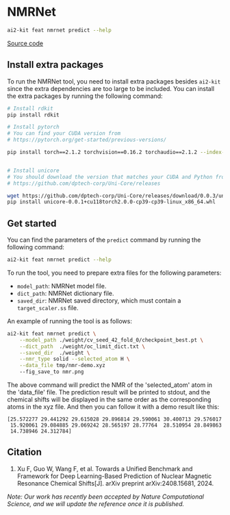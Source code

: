 # NMRNet

```bash
ai2-kit feat nmrnet predict --help
```

[Source code](../../ai2_kit/algorithm/uninmr)

## Install extra packages

To run the NMRNet tool, you need to install extra packages besides `ai2-kit`
since the extra dependencies are too large to be included.
You can install the extra packages by running the following command:

```bash
# Install rdkit
pip install rdkit

# Install pytorch
# You can find your CUDA version from
# https://pytorch.org/get-started/previous-versions/

pip install torch==2.1.2 torchvision==0.16.2 torchaudio==2.1.2 --index-url https://download.pytorch.org/whl/cu118


# Install unicore
# You should download the version that matches your CUDA and Python from:
# https://github.com/dptech-corp/Uni-Core/releases

wget https://github.com/dptech-corp/Uni-Core/releases/download/0.0.3/unicore-0.0.1+cu118torch2.0.0-cp39-cp39-linux_x86_64.whl
pip install unicore-0.0.1+cu118torch2.0.0-cp39-cp39-linux_x86_64.whl

```

## Get started

You can find the parameters of the `predict` command by running the following command:

```bash
ai2-kit feat nmrnet predict --help
```

To run the tool, you need to prepare extra files for the following parameters:

* `model_path`: NMRNet model file.
* `dict_path`: NMRNet dictionary file.
* `saved_dir`: NMRNet saved directory, which must contain a `target_scaler.ss` file.

An example of running the tool is as follows:

```bash
ai2-kit feat nmrnet predict \
    --model_path ./weight/cv_seed_42_fold_0/checkpoint_best.pt \
    --dict_path  ./weight/oc_limit_dict.txt \
    --saved_dir  ./weight \
    --nmr_type solid --selected_atom H \
    --data_file tmp/nmr-demo.xyz
    --fig_save_to nmr.png
```

The above command will predict the NMR of the 'selected_atom' atom in the 'data_file' file. The prediction result will be printed to stdout, and the chemical shifts will be displayed in the same order as the corresponding atoms in the xyz file. And then you can follow it with a demo result like this: 

```
[25.572277 29.441292 29.615028 29.896814 29.590061 30.400713 29.576017
 15.920061 29.084885 29.069242 28.565197 28.77764  28.510954 28.849863
 14.738946 24.312784]
```



## Citation

1. Xu F, Guo W, Wang F, et al. Towards a Unified Benchmark and Framework for Deep Learning-Based Prediction of Nuclear Magnetic Resonance Chemical Shifts[J]. arXiv preprint arXiv:2408.15681, 2024.

*Note: Our work has recently been accepted by *Nature Computational Science*, and we will update the reference once it is published.*
